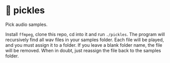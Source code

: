 # 🥒 pickles

Pick audio samples.

Install `ffmpeg`, clone this repo, cd into it and run `./pickles`.
The program will recursively find all wav files in your samples folder.
Each file will be played, and you must assign it to a folder.
If you leave a blank folder name, the file will be removed.
When in doubt, just reassign the file back to the samples folder.

